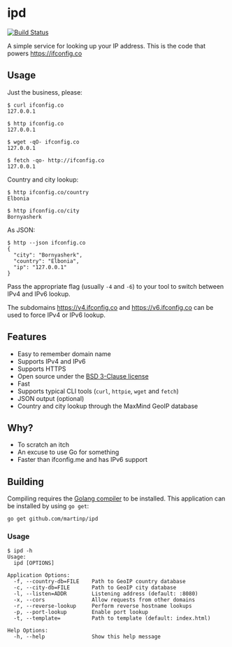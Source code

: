 # ipd

[![Build Status](https://travis-ci.org/martinp/ipd.svg)](https://travis-ci.org/martinp/ipd)

A simple service for looking up your IP address. This is the code that powers
https://ifconfig.co

## Usage

Just the business, please:

```
$ curl ifconfig.co
127.0.0.1

$ http ifconfig.co
127.0.0.1

$ wget -qO- ifconfig.co
127.0.0.1

$ fetch -qo- http://ifconfig.co
127.0.0.1
```

Country and city lookup:

```
$ http ifconfig.co/country
Elbonia

$ http ifconfig.co/city
Bornyasherk
```

As JSON:

```
$ http --json ifconfig.co
{
  "city": "Bornyasherk",
  "country": "Elbonia",
  "ip": "127.0.0.1"
}
```

Pass the appropriate flag (usually `-4` and `-6`) to your tool to switch between
IPv4 and IPv6 lookup.

The subdomains https://v4.ifconfig.co and https://v6.ifconfig.co can be used to
force IPv4 or IPv6 lookup.

## Features

* Easy to remember domain name
* Supports IPv4 and IPv6
* Supports HTTPS
* Open source under the [BSD 3-Clause license](https://opensource.org/licenses/BSD-3-Clause)
* Fast
* Supports typical CLI tools (`curl`, `httpie`, `wget` and `fetch`)
* JSON output (optional)
* Country and city lookup through the MaxMind GeoIP database

## Why?

* To scratch an itch
* An excuse to use Go for something
* Faster than ifconfig.me and has IPv6 support

## Building

Compiling requires the [Golang compiler](https://golang.org/) to be installed.
This application can be installed by using `go get`:

`go get github.com/martinp/ipd`

### Usage

```
$ ipd -h
Usage:
  ipd [OPTIONS]

Application Options:
  -f, --country-db=FILE    Path to GeoIP country database
  -c, --city-db=FILE       Path to GeoIP city database
  -l, --listen=ADDR        Listening address (default: :8080)
  -x, --cors               Allow requests from other domains
  -r, --reverse-lookup     Perform reverse hostname lookups
  -p, --port-lookup        Enable port lookup
  -t, --template=          Path to template (default: index.html)

Help Options:
  -h, --help               Show this help message
```

